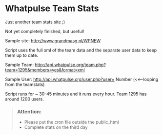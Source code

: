 # Whatpulse Team Stats

Just another team stats site ;)

Not yet completely finished, but useful!

Sample site: http://www.grandmasg.nl/WPNEW

Script uses the full xml of the team data and the separate user data to keep them up to date.

Sample Team: http://api.whatpulse.org/team.php?team=1295&members=yes&format=xml

Sample User: http://api.whatpulse.org/user.php?user= Number (<<--looping from the teamstats)

Script runs for ~ 30-45 minutes and it runs every hour.
Team 1295 has around 1200 users.

> ### Attention:
>
> - Please put the cron file outside the public_html
> - Complete stats on the third day
